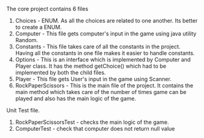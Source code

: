 The core project contains 6 files
1) Choices - ENUM. As all the choices are related to one another. Its better to create a ENUM.
2) Computer - This file gets computer's input in the game using java utility Random.
3) Constants - This  file takes care of all the constants in the project. Having all the constants in one file makes it easier to handle constants.
4) Options - This is an interface which is implemented by Computer and Player class. It has the method getChoice() which had to be implemented by both the child files.
5) Player - This file gets User's input in the game using Scanner.
6) RockPaperScissors - This is the main file of the project. It contains the main method which takes care of the number of times game can be played and also has the main logic of the game.


Unit Test file.
1) RockPaperScissorsTest - checks the main logic of the game.
2) ComputerTest - check that computer does not return null value